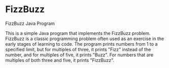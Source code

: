 # FizzBuzz

FizzBuzz Java Program

This is a simple Java program that implements the FizzBuzz problem. FizzBuzz is a classic programming problem often used 
as an exercise in the early stages of learning to code. The program prints numbers from 1 to a specified limit, 
but for multiples of three, it prints "Fizz" instead of the number, 
and for multiples of five, it prints "Buzz". For numbers that are multiples of both three and five, it prints "FizzBuzz".
